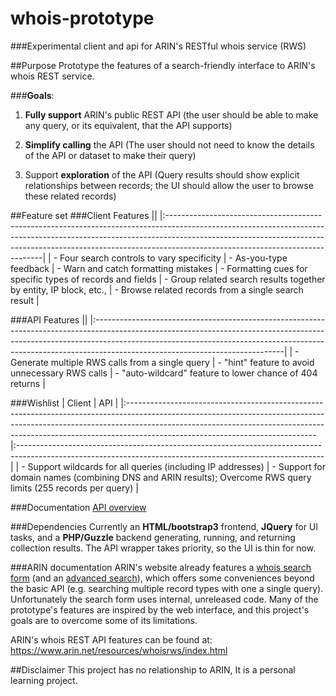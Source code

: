 # whois-prototype

###Experimental client and api for ARIN's RESTful whois service (RWS)

##Purpose
Prototype the features of a search-friendly interface to ARIN's whois REST service. 

###**Goals**:
1. **Fully support** ARIN's public REST API (the user should be able to make any query, or its equivalent, that the API supports)

2. **Simplify calling** the API (The user should not need to know the details of the API or dataset to make their query)

3. Support **exploration** of the API (Query results should show explicit relationships between records; the UI should allow the user to browse these related records)

##Feature set
###Client Features
||
|:-----------------------------------------------------------------------------------------------------------------------------------------------------------------------------------------------------------------------------------------------------------------------------------------|
| - Four search controls to vary specificity 
| - As-you-type feedback 
| - Warn and catch formatting mistakes 
| - Formatting cues for specific types of records and fields 
| - Group related search results together by entity, IP block, etc., 
| - Browse related records from a single search result |

###API Features
||
|:-----------------------------------------------------------------------------------------------------------------------------------------------------------------------------------------------------------------------------------------------------------------------------------------|
| - Generate multiple RWS calls from a single query 
| - "hint" feature to avoid unnecessary RWS calls 
| - "auto-wildcard" feature to lower chance of 404 returns |

###Wishlist
| Client | API  |
|:-----------------------------------------------------------------------------------------------------------------------------------------------------------------------------------------------------------------------------------------------------------------------------------------|:----------------------------------------------------------------------------------------------------------------------------------------------------------|
| - Support wildcards for all queries (including IP addresses) | - Support for domain names (combining DNS and ARIN results); Overcome RWS query limits (255 records per query) |

###Documentation
[API overview](docs/api-overview.md)

###Dependencies
Currently an **HTML/bootstrap3** frontend, **JQuery** for UI tasks, and a **PHP/Guzzle** backend generating, running, and returning collection results. The API wrapper takes priority, so the UI is thin for now.  

###ARIN documentation
ARIN's website already features a [whois search form](https://www.arin.net/) (and an [advanced search](https://whois.arin.net/ui/advanced.jsp)), which offers some conveniences beyond the basic API (e.g. searching multiple record types with one a single query). Unfortunately the search form uses internal, unreleased code. Many of the prototype's features are inspired by the web interface, and this project's goals are to overcome some of its limitations.

ARIN's whois REST API features can be found at: https://www.arin.net/resources/whoisrws/index.html

##Disclaimer
This project has no relationship to ARIN, It is a personal learning project.